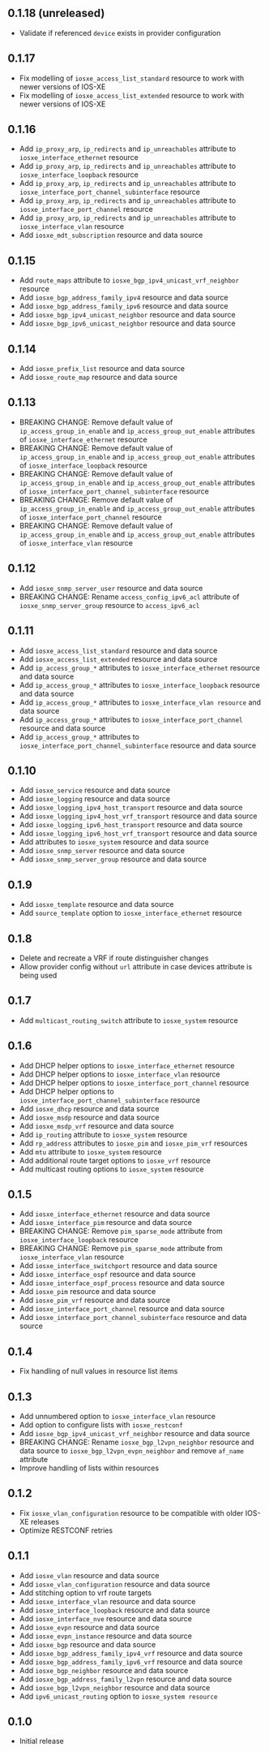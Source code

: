## 0.1.18 (unreleased)

- Validate if referenced `device` exists in provider configuration

## 0.1.17

- Fix modelling of `iosxe_access_list_standard` resource to work with newer versions of IOS-XE
- Fix modelling of `iosxe_access_list_extended` resource to work with newer versions of IOS-XE

## 0.1.16

- Add `ip_proxy_arp`, `ip_redirects` and `ip_unreachables` attribute to `iosxe_interface_ethernet` resource
- Add `ip_proxy_arp`, `ip_redirects` and `ip_unreachables` attribute to `iosxe_interface_loopback` resource
- Add `ip_proxy_arp`, `ip_redirects` and `ip_unreachables` attribute to `iosxe_interface_port_channel_subinterface` resource
- Add `ip_proxy_arp`, `ip_redirects` and `ip_unreachables` attribute to `iosxe_interface_port_channel` resource
- Add `ip_proxy_arp`, `ip_redirects` and `ip_unreachables` attribute to `iosxe_interface_vlan` resource
- Add `iosxe_mdt_subscription` resource and data source

## 0.1.15

- Add `route_maps` attribute to `iosxe_bgp_ipv4_unicast_vrf_neighbor` resource
- Add `iosxe_bgp_address_family_ipv4` resource and data source
- Add `iosxe_bgp_address_family_ipv6` resource and data source
- Add `iosxe_bgp_ipv4_unicast_neighbor` resource and data source
- Add `iosxe_bgp_ipv6_unicast_neighbor` resource and data source

## 0.1.14

- Add `iosxe_prefix_list` resource and data source
- Add `iosxe_route_map` resource and data source

## 0.1.13

- BREAKING CHANGE: Remove default value of `ip_access_group_in_enable` and `ip_access_group_out_enable` attributes of `iosxe_interface_ethernet` resource
- BREAKING CHANGE: Remove default value of `ip_access_group_in_enable` and `ip_access_group_out_enable` attributes of `iosxe_interface_loopback` resource
- BREAKING CHANGE: Remove default value of `ip_access_group_in_enable` and `ip_access_group_out_enable` attributes of `iosxe_interface_port_channel_subinterface` resource
- BREAKING CHANGE: Remove default value of `ip_access_group_in_enable` and `ip_access_group_out_enable` attributes of `iosxe_interface_port_channel` resource
- BREAKING CHANGE: Remove default value of `ip_access_group_in_enable` and `ip_access_group_out_enable` attributes of `iosxe_interface_vlan` resource

## 0.1.12

- Add `iosxe_snmp_server_user` resource and data source
- BREAKING CHANGE: Rename `access_config_ipv6_acl` attribute of `iosxe_snmp_server_group` resource to `access_ipv6_acl`

## 0.1.11

- Add `iosxe_access_list_standard` resource and data source
- Add `iosxe_access_list_extended` resource and data source
- Add `ip_access_group_*` attributes to `iosxe_interface_ethernet` resource and data source
- Add `ip_access_group_*` attributes to `iosxe_interface_loopback` resource and data source
- Add `ip_access_group_*` attributes to `iosxe_interface_vlan resource` and data source
- Add `ip_access_group_*` attributes to `iosxe_interface_port_channel` resource and data source
- Add `ip_access_group_*` attributes to `iosxe_interface_port_channel_subinterface` resource and data source

## 0.1.10

- Add `iosxe_service` resource and data source
- Add `iosxe_logging` resource and data source
- Add `iosxe_logging_ipv4_host_transport` resource and data source
- Add `iosxe_logging_ipv4_host_vrf_transport` resource and data source
- Add `iosxe_logging_ipv6_host_transport` resource and data source
- Add `iosxe_logging_ipv6_host_vrf_transport` resource and data source
- Add attributes to `iosxe_system` resource and data source
- Add `iosxe_snmp_server` resource and data source
- Add `iosxe_snmp_server_group` resource and data source

## 0.1.9

- Add `iosxe_template` resource and data source
- Add `source_template` option to `iosxe_interface_ethernet` resource

## 0.1.8

- Delete and recreate a VRF if route distinguisher changes
- Allow provider config without `url` attribute in case devices attribute is being used

## 0.1.7

- Add `multicast_routing_switch` attribute to `iosxe_system` resource

## 0.1.6

- Add DHCP helper options to `iosxe_interface_ethernet` resource
- Add DHCP helper options to `iosxe_interface_vlan` resource
- Add DHCP helper options to `iosxe_interface_port_channel` resource
- Add DHCP helper options to `iosxe_interface_port_channel_subinterface` resource
- Add `iosxe_dhcp` resource and data source
- Add `iosxe_msdp` resource and data source
- Add `iosxe_msdp_vrf` resource and data source
- Add `ip_routing` attribute to `iosxe_system` resource
- Add `rp_address` attributes to `iosxe_pim` and `iosxe_pim_vrf` resources
- Add `mtu` attribute to `iosxe_system` resource
- Add additional route target options to `iosxe_vrf` resource
- Add multicast routing options to `iosxe_system` resource

## 0.1.5

- Add `iosxe_interface_ethernet` resource and data source
- Add `iosxe_interface_pim` resource and data source
- BREAKING CHANGE: Remove `pim_sparse_mode` attribute from `iosxe_interface_loopback` resource
- BREAKING CHANGE: Remove `pim_sparse_mode` attribute from `iosxe_interface_vlan` resource
- Add `iosxe_interface_switchport` resource and data source
- Add `iosxe_interface_ospf` resource and data source
- Add `iosxe_interface_ospf_process` resource and data source
- Add `iosxe_pim` resource and data source
- Add `iosxe_pim_vrf` resource and data source
- Add `iosxe_interface_port_channel` resource and data source
- Add `iosxe_interface_port_channel_subinterface` resource and data source

## 0.1.4

- Fix handling of null values in resource list items

## 0.1.3

- Add unnumbered option to `iosxe_interface_vlan` resource
- Add option to configure lists with `iosxe_restconf`
- Add `iosxe_bgp_ipv4_unicast_vrf_neighbor` resource and data source
- BREAKING CHANGE: Rename `iosxe_bgp_l2vpn_neighbor` resource and data source to `iosxe_bgp_l2vpn_evpn_neighbor` and remove `af_name` attribute
- Improve handling of lists within resources

## 0.1.2

- Fix `iosxe_vlan_configuration` resource to be compatible with older IOS-XE releases
- Optimize RESTCONF retries

## 0.1.1

- Add `iosxe_vlan` resource and data source
- Add `iosxe_vlan_configuration` resource and data source
- Add stitching option to vrf route targets
- Add `iosxe_interface_vlan` resource and data source
- Add `iosxe_interface_loopback` resource and data source
- Add `iosxe_interface_nve` resource and data source
- Add `iosxe_evpn` resource and data source
- Add `iosxe_evpn_instance` resource and data source
- Add `iosxe_bgp` resource and data source
- Add `iosxe_bgp_address_family_ipv4_vrf` resource and data source
- Add `iosxe_bgp_address_family_ipv6_vrf` resource and data source
- Add `iosxe_bgp_neighbor` resource and data source
- Add `iosxe_bgp_address_family_l2vpn` resource and data source
- Add `iosxe_bgp_l2vpn_neighbor` resource and data source
- Add `ipv6_unicast_routing` option to `iosxe_system resource`

## 0.1.0

- Initial release
